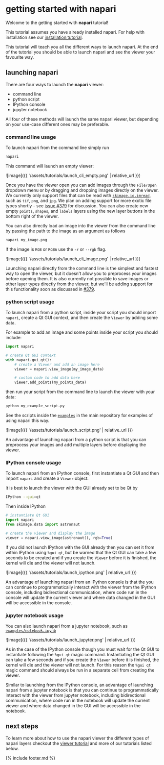 # getting started with napari

Welcome to the getting started with **napari** tutorial!

This tutorial assumes you have already installed napari.
For help with installation see our [installation tutorial](./installation).

This tutorial will teach you all the different ways to launch napari.
At the end of the tutorial you should be able to launch napari and see the viewer your favourite way.

## launching napari

There are four ways to launch the **napari** viewer:

- command line
- python script
- IPython console
- jupyter notebook

All four of these methods will launch the same napari viewer,
but depending on your use-case different ones may be preferable.

### command line usage

To launch napari from the command line simply run

```sh
napari
```

This command will launch an empty viewer:

![image]({{ '/assets/tutorials/launch_cli_empty.png' | relative_url }})

Once you have the viewer open you can add images through the `File/Open` dropdown menu
or by dragging and dropping images directly on the viewer.
We currently only support files that can be read with [`skimage.io.imread`](https://scikit-image.org/docs/dev/api/skimage.io.html#skimage.io.imread),
such as `tif`, `png`, and `jpg`.
We plan on adding support for more exotic file types shortly - see [issue #379](https://github.com/napari/napari/issues/379) for discussion.
You can also create new empty `points`, `shapes`, and `labels` layers using the new layer buttons in the bottom right of the viewer.

You can also directly load an image into the viewer from the command line by passing the path to the image as an argument as follows

```sh
napari my_image.png
```

If the image is `RGB` or `RGBA` use the `-r` or `--rgb` flag.

![image]({{ '/assets/tutorials/launch_cli_image.png' | relative_url }})

Launching napari directly from the command line is the simplest and fastest way to open the viewer,
but it doesn't allow you to preprocess your images before opening them.
It is also currently not possible to save images or other layer types directly from the viewer,
but we'll be adding support for this functionality soon as discussed in [#379](https://github.com/napari/napari/issues/379).

### python script usage

To launch napari from a python script, inside your script you should import `napari`,
create a Qt GUI context, and then create the `Viewer` by adding some data.

For example to add an image and some points inside your script you should include:

```python
import napari

# create Qt GUI context
with napari.gui_qt():
    # create a Viewer and add an image here
    viewer = napari.view_image(my_image_data)

    # custom code to add data here
    viewer.add_points(my_points_data)
```

then run your script from the command line to launch the viewer with your data:

```sh
python my_example_script.py
```

See the scripts inside the [`examples`](https://github.com/napari/napari/tree/master/examples) in the main repository for examples of using napari this way.

![image]({{ '/assets/tutorials/launch_script.png' | relative_url }})

An advantage of launching napari from a python script
is that you can preprocess your images and add multiple layers before displaying the viewer.

### IPython console usage

To launch napari from an IPython console,
first instantiate a Qt GUI and then import `napari` and create a `Viewer` object.

It is best to launch the viewer with the GUI already set to be Qt by

```sh
IPython --gui=qt
```

Then inside IPython

```python
# instantiate Qt GUI
import napari
from skimage.data import astronaut

# create the viewer and display the image
viewer = napari.view_image(astronaut(), rgb=True)
```

If you did not launch IPython with the GUI already then you can set it from within IPython using `%gui qt`,
but be warned that the Qt GUI can take a few seconds to be created and if you create the `Viewer` before it is finished,
the kernel will die and the viewer will not launch.

![image]({{ '/assets/tutorials/launch_ipython.png' | relative_url }})

An advantage of launching napari from an IPython console
is that the you can continue to programmatically interact with the viewer from the IPython console,
including bidirectional communication, where code run in the console will update the current viewer
and where data changed in the GUI will be accessible in the console.

### jupyter notebook usage

You can also launch napari from a jupyter notebook,
such as [`examples/notebook.ipynb`](https://github.com/napari/napari/tree/master/examples/notebook.ipynb)

![image]({{ '/assets/tutorials/launch_jupyter.png' | relative_url }})

As in the case of the IPython console though you must wait for the Qt GUI to instantiate following the `%gui qt` magic command.
Instantiating the Qt GUI can take a few seconds and if you create the `Viewer` before it is finished,
the kernel will die and the viewer will not launch.
For this reason the `%gui qt` magic command should always be run in a separate cell from creating the viewer.

Similar to launching from the IPython console,
an advantage of launching napari from a jupyter notebook
is that you can continue to programmatically interact with the viewer from jupyter notebook,
including bidirectional communication, where code run in the notebook will update the current viewer
and where data changed in the GUI will be accessible in the notebook.

## next steps

To learn more about how to use the napari viewer the different types of napari layers
checkout the [viewer tutorial](./viewer) and more of our tutorials listed below.

{% include footer.md %}
